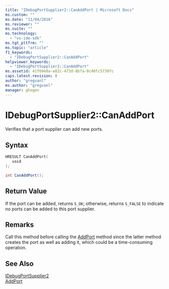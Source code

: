 ```yaml
---
title: "IDebugPortSupplier2::CanAddPort | Microsoft Docs"
ms.custom: ""
ms.date: "11/04/2016"
ms.reviewer: ""
ms.suite: ""
ms.technology: 
  - "vs-ide-sdk"
ms.tgt_pltfrm: ""
ms.topic: "article"
f1_keywords: 
  - "IDebugPortSupplier2::CanAddPort"
helpviewer_keywords: 
  - "IDebugPortSupplier2::CanAddPort"
ms.assetid: 41f69e0a-e82c-473d-8b7a-0c40fc5730fc
caps.latest.revision: 8
author: "gregvanl"
ms.author: "gregvanl"
manager: ghogen
---
```

# IDebugPortSupplier2::CanAddPort
Verifies that a port supplier can add new ports.  
  
## Syntax  
  
```cpp  
HRESULT CanAddPort(   
   void   
);  
```  
  
```csharp  
int CanAddPort();  
```  
  
## Return Value  
 If the port can be added, returns `S_OK`; otherwise, returns `S_FALSE` to indicate no ports can be added to this port supplier.  
  
## Remarks  
 Call this method before calling the [AddPort](../../../extensibility/debugger/reference/idebugportsupplier2-addport.md) method since the latter method creates the port as well as adding it, which could be a time-consuming operation.  
  
## See Also  
 [IDebugPortSupplier2](../../../extensibility/debugger/reference/idebugportsupplier2.md)   
 [AddPort](../../../extensibility/debugger/reference/idebugportsupplier2-addport.md)